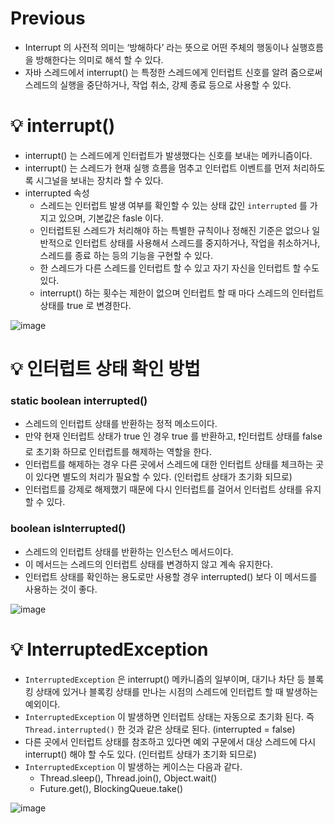 # Previous

- Interrupt 의 사전적 의미는 ‘방해하다’ 라는 뜻으로 어떤 주체의 행동이나 실행흐름을 방해한다는 의미로 해석 할 수 있다.
- 자바 스레드에서 interrupt() 는 특정한 스레드에게 인터럽트 신호를 알려 줌으로써 스레드의 실행을 중단하거나, 작업 취소, 강제 종료 등으로 사용할 수 있다.

# 💡 interrupt()

- interrupt() 는 스레드에게 인터럽트가 발생했다는 신호를 보내는 메카니즘이다.
- interrupt() 는 스레드가 현재 실행 흐름을 멈추고 인터럽트 이벤트를 먼저 처리하도록 시그널을 보내는 장치라 할 수 있다.
- interrupted 속성
  - 스레드는 인터럽트 발생 여부를 확인할 수 있는 상태 값인 `interrupted` 를 가지고 있으며, 기본값은 fasle 이다.
  - 인터럽트된 스레드가 처리해야 하는 특별한 규칙이나 정해진 기준은 없으나 일반적으로 인터럽트 상태를 사용해서 스레드를 중지하거나, 작업을 취소하거나, 스레드를 종료 하는 등의 기능을 구현할 수 있다.
  - 한 스레드가 다른 스레드를 인터럽트 할 수 있고 자기 자신을 인터럽트 할 수도 있다.
  - interrupt() 하는 횟수는 제한이 없으며 인터럽트 할 때 마다 스레드의 인터럽트 상태를 true 로 변경한다.
 
![image](https://github.com/shin-je-woo/TIL/assets/39439576/674cf54c-0a82-425f-acd2-47935384e786)

# 💡 인터럽트 상태 확인 방법

### static boolean interrupted()

- 스레드의 인터럽트 상태를 반환하는 정적 메소드이다.
- 만약 현재 인터럽트 상태가 true 인 경우 true 를 반환하고, ❗인터럽트 상태를 false 로 초기화 하므로 인터럽트를 해제하는 역할을 한다.
- 인터럽트를 해제하는 경우 다른 곳에서 스레드에 대한 인터럽트 상태를 체크하는 곳이 있다면 별도의 처리가 필요할 수 있다. (인터럽트 상태가 초기화 되므로)
- 인터럽트를 강제로 해제했기 때문에 다시 인터럽트를 걸어서 인터럽트 상태를 유지할 수 있다.

### boolean isInterrupted()

- 스레드의 인터럽트 상태를 반환하는 인스턴스 메서드이다.
- 이 메서드는 스레드의 인터럽트 상태를 변경하지 않고 계속 유지한다.
- 인터럽트 상태를 확인하는 용도로만 사용할 경우 interrupted() 보다 이 메서드를 사용하는 것이 좋다.

![image](https://github.com/shin-je-woo/TIL/assets/39439576/64482cca-b0ab-4336-9009-418bcadaf044)

# 💡 InterruptedException

- `InterruptedException` 은 interrupt() 메카니즘의 일부이며, 대기나 차단 등 블록킹 상태에 있거나 블록킹 상태를 만나는 시점의 스레드에 인터럽트 할 때 발생하는 예외이다.
- `InterruptedException` 이 발생하면 인터럽트 상태는 자동으로 초기화 된다. 즉 `Thread.interrupted()` 한 것과 같은 상태로 된다. (interrupted = false)
- 다른 곳에서 인터럽트 상태를 참조하고 있다면 예외 구문에서 대상 스레드에 다시 interrupt() 해야 할 수도 있다. (인터럽트 상태가 초기화 되므로)
- `InterruptedException` 이 발생하는 케이스는 다음과 같다.
  - Thread.sleep(), Thread.join(), Object.wait()
  - Future.get(), BlockingQueue.take()
 
![image](https://github.com/shin-je-woo/TIL/assets/39439576/eeb508d1-83f5-4224-bb96-1ba4f4e1d7b6)
